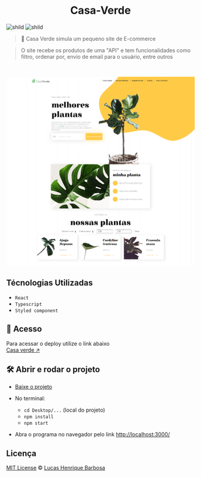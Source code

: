 <div align="center">
	<h1>Casa-Verde</h1>
</div>


![shild](https://img.shields.io/github/repo-size/lucash-barbosa/Casa-Verde)
![shild](https://img.shields.io/github/last-commit/lucash-barbosa/Casa-Verde)

> 🌱 Casa Verde simula um pequeno site de E-commerce

> O site recebe os produtos de uma "API" e tem funcionalidades como filtro, ordenar por, envio de email para o usuário, entre outros

<br>

![Casa Verde](screencapture.png#vitrinedev)

## Técnologias Utilizadas
- `React`
- `Typescript`
- `Styled component`

## 🚀 Acesso
Para acessar o deploy utilize o link abaixo
<br>
[Casa verde ↗️](https://casa-verde-lucash.vercel.app)

## 🛠️ Abrir e rodar o projeto
- [Baixe o projeto](https://github.com/lucash-barbosa/Casa-Verde/archive/refs/heads/master.zip)
  
- No terminal:
  - `cd Desktop/...` (local do projeto)
  - `npm install`
  - `npm start`

- Abra o programa no navegador pelo link <a href="http://localhost:3000/">http://localhost:3000/</a>

## Licença

[MIT License](./LICENSE) © [Lucas Henrique Barbosa](https://github.com/lucash-barbosa/)
